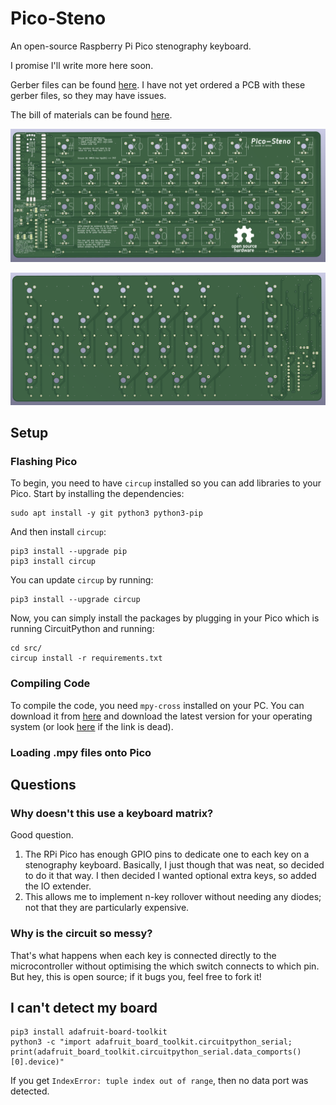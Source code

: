 # Pico-Steno

An open-source Raspberry Pi Pico stenography keyboard.

I promise I'll write more here soon.

Gerber files can be found [here](hardware/gerber/).
I have not yet ordered a PCB with these gerber files, so they may have issues.

The bill of materials can be found [here](docs/bom/).

![pcb front](docs/img/pcb_3d_f.png)

![pcb back](docs/img/pcb_3d_b.png)

## Setup

### Flashing Pico

<!-- TODO add instructions for flashing the circuitpython firmware -->

To begin, you need to have `circup` installed so you can add libraries to your Pico.
Start by installing the dependencies:

```shell
sudo apt install -y git python3 python3-pip
```

And then install `circup`:


```shell
pip3 install --upgrade pip
pip3 install circup
```

You can update `circup` by running:

```shell
pip3 install --upgrade circup
```

Now, you can simply install the packages by plugging in your Pico which is running CircuitPython and running:

```shell
cd src/
circup install -r requirements.txt
```

### Compiling Code

To compile the code, you need `mpy-cross` installed on your PC.
You can download it from [here](https://adafruit-circuit-python.s3.amazonaws.com/index.html?prefix=bin/mpy-cross/) and download the latest version for your operating system (or look [here](https://learn.adafruit.com/welcome-to-circuitpython/frequently-asked-questions#how-can-i-create-my-own-mpy-files-3020687-11) if the link is dead).

<!-- TODO add more notes here
Probably only need to compile the custom code, not the libraries. Might as well use circup (https://learn.adafruit.com/keep-your-circuitpython-libraries-on-devices-up-to-date-with-circup/prepare)
Later, could add an explanation for how to build a whole circuit python firmware with custom lib?? -->

### Loading .mpy files onto Pico

## Questions

### Why doesn't this use a keyboard matrix?

Good question.

1. The RPi Pico has enough GPIO pins to dedicate one to each key on a stenography keyboard.
Basically, I just though that was neat, so decided to do it that way.
I then decided I wanted optional extra keys, so added the IO extender.
1. This allows me to implement n-key rollover without needing any diodes; not that they are particularly expensive.

### Why is the circuit so messy?

That's what happens when each key is connected directly to the microcontroller without optimising the which switch connects to which pin.  
But hey, this is open source; if it bugs you, feel free to fork it!

## I can't detect my board

```shell
pip3 install adafruit-board-toolkit
python3 -c "import adafruit_board_toolkit.circuitpython_serial; print(adafruit_board_toolkit.circuitpython_serial.data_comports()[0].device)"
```

If you get `IndexError: tuple index out of range`, then no data port was detected.
